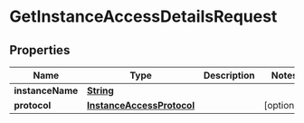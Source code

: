 

# GetInstanceAccessDetailsRequest


## Properties

| Name | Type | Description | Notes |
|------------ | ------------- | ------------- | -------------|
|**instanceName** | [**String**](String.md) |  |  |
|**protocol** | [**InstanceAccessProtocol**](InstanceAccessProtocol.md) |  |  [optional] |




